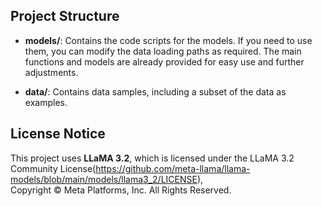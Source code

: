 ## Project Structure

- **models/**: Contains the code scripts for the models. If you need to use them, you can modify the data loading paths as required. The main functions and models are already provided for easy use and further adjustments.

- **data/**: Contains data samples, including a subset of the data as examples.

## License Notice

This project uses **LLaMA 3.2**, which is licensed under the LLaMA 3.2 Community License(https://github.com/meta-llama/llama-models/blob/main/models/llama3_2/LICENSE),  
Copyright © Meta Platforms, Inc. All Rights Reserved.